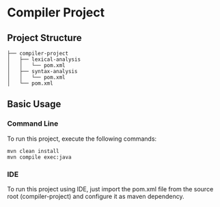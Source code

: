 # Compiler Project

## Project Structure

```
├── compiler-project
│   ├── lexical-analysis
│   │   └── pom.xml
│   ├── syntax-analysis
│   │   └── pom.xml
│   └── pom.xml

```

## Basic Usage

### Command Line

To run this project, execute the following commands:

```
mvn clean install
mvn compile exec:java
```

### IDE

To run this project using IDE, just import the pom.xml file from the source root (compiler-project) and configure it as
maven dependency.